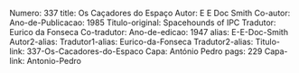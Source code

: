 Numero: 337
title: Os Caçadores do Espaço
Autor: E E Doc Smith
Co-autor: 
Ano-de-Publicacao: 1985
Titulo-original: Spacehounds of IPC
Tradutor: Eurico da Fonseca
Co-tradutor: 
Ano-de-edicao: 1947
alias: E-E-Doc-Smith
Autor2-alias: 
Tradutor1-alias: Eurico-da-Fonseca
Tradutor2-alias: 
Titulo-link: 337-Os-Cacadores-do-Espaco
Capa: António Pedro
pags: 229
Capa-link: Antonio-Pedro